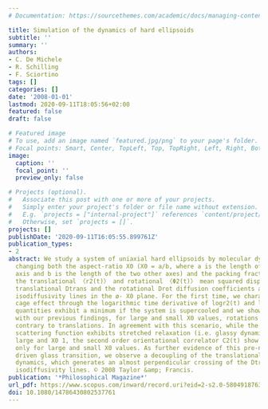 ```yaml
---
# Documentation: https://sourcethemes.com/academic/docs/managing-content/

title: Simulation of the dynamics of hard ellipsoids
subtitle: ''
summary: ''
authors:
- C. De Michele
- R. Schilling
- F. Sciortino
tags: []
categories: []
date: '2008-01-01'
lastmod: 2020-09-11T18:05:56+02:00
featured: false
draft: false

# Featured image
# To use, add an image named `featured.jpg/png` to your page's folder.
# Focal points: Smart, Center, TopLeft, Top, TopRight, Left, Right, BottomLeft, Bottom, BottomRight.
image:
  caption: ''
  focal_point: ''
  preview_only: false

# Projects (optional).
#   Associate this post with one or more of your projects.
#   Simply enter your project's folder or file name without extension.
#   E.g. `projects = ["internal-project"]` references `content/project/deep-learning/index.md`.
#   Otherwise, set `projects = []`.
projects: []
publishDate: '2020-09-11T16:05:55.899761Z'
publication_types:
- 2
abstract: We study a system of uniaxial hard ellipsoids by molecular dynamics simulations,
  changing both the aspect-ratio X0 (X0 = a/b, where a is the length of the revolution
  axis and b is the length of the two other axes) and the packing fraction ø. We calculate
  the translational 〈r2(t)〉 and rotational 〈Φ2(t)〉 mean squared displacements, the
  translational Dtrans and the rotational Drot diffusion coefficients and the associated
  isodiffusivity lines in the ø- X0 plane. For the first time, we characterize the
  cage effect through the logarithmic time derivative of logr2(t) and log2(t). These
  quantities exhibit a minimum if the system is supercooled and we show that, consistently
  with our previous findings, for large and small X0 values, rotations are supercooled,
  contrary to translations. In agreement with this scenario, while the self-intermediate
  scattering function exhibits stretched relaxation (i.e. glassy dynamics) only for
  large and X0 1, the second order orientational correlator C2(t) show stretching
  only for large and small X0 values. As further evidence of this pre-nematic order
  driven glass transition, we observe a decoupling of the translational and rotational
  dynamics, which generates an almost perpendicular crossing of the Dtrans and Drot
  isodiffusivity lines. © 2008 Taylor &amp; Francis.
publication: '*Philosophical Magazine*'
url_pdf: https://www.scopus.com/inward/record.uri?eid=2-s2.0-58049187633&doi=10.1080%2f14786430802537761&partnerID=40&md5=47faa771e83dbb8f0bf5ba7bc0a768d0
doi: 10.1080/14786430802537761
---
```

